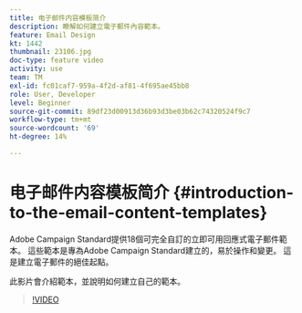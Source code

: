```yaml
---
title: 电子邮件内容模板简介
description: 瞭解如何建立電子郵件內容範本。
feature: Email Design
kt: 1442
thumbnail: 23106.jpg
doc-type: feature video
activity: use
team: TM
exl-id: fc01caf7-959a-4f2d-af81-4f695ae45bb8
role: User, Developer
level: Beginner
source-git-commit: 89df23d00913d36b93d3be03b62c74320524f9c7
workflow-type: tm+mt
source-wordcount: '69'
ht-degree: 14%

---
```


# 电子邮件内容模板简介 {#introduction-to-the-email-content-templates}

Adobe Campaign Standard提供18個可完全自訂的立即可用回應式電子郵件範本。 這些範本是專為Adobe Campaign Standard建立的，易於操作和變更。 這是建立電子郵件的絕佳起點。

此影片會介紹範本，並說明如何建立自己的範本。

>[!VIDEO](https://video.tv.adobe.com/v/23106?quality=12&learn=on)
